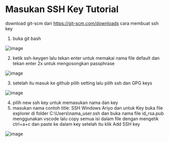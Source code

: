 # Masukan SSH Key Tutorial
download git-scm dari https://git-scm.com/downloads
cara membuat ssh key
1. buka git bash

![image](https://github.com/kerjabhakti/SisterAryo/assets/56922640/e04bc36f-38a9-49dd-b647-f0c949985dd2)

2. ketik ssh-keygen lalu tekan enter untuk memakai nama file default dan tekan enter 2x untuk mengosongkan passphrase

![image](https://github.com/kerjabhakti/SisterAryo/assets/56922640/37d35029-412d-419c-bc10-76224978a260)

3. setelah itu masuk ke github pilih setting lalu pilih ssh dan GPG keys

![image](https://github.com/kerjabhakti/SisterAryo/assets/56922640/83d6e5f8-c4b5-47df-adcc-47362ef86991)

4. pilih new ssh key untuk memasukan nama dan key
5. masukan nama contoh title: SSH Windows Ariyo dan untuk Key buka file explorer di folder C:\Users\nama_user\.ssh dan buka nama file id_rsa.pub menggunakan vscode lalu copy semua isi dalam file dengan mengetik ctrl+a+c dan paste ke dalam key setelah itu klik Add SSH key

![image](https://github.com/kerjabhakti/SisterAryo/assets/56922640/c68bd6ab-784d-4b12-aa2d-1730d7be7330)

